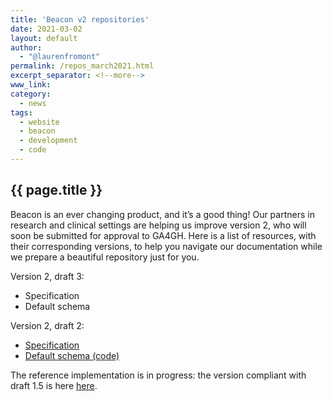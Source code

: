 ```yaml
---
title: 'Beacon v2 repositories'
date: 2021-03-02
layout: default
author:
  - "@laurenfromont"
permalink: /repos_march2021.html
excerpt_separator: <!--more-->
www_link:
category:
  - news
tags:
  - website
  - beacon
  - development
  - code
---
```


## {{ page.title }}

Beacon is an ever changing product, and it’s a good thing! 
Our partners in research and clinical settings are helping us improve version 2, who will soon be submitted for approval to GA4GH. 
Here is a list of resources, with their corresponding versions, to help you navigate our documentation while we prepare a beautiful repository just for you.

Version 2, draft 3:
* Specification
* Default schema

Version 2, draft 2:
* [Specification](https://github.com/ga4gh-beacon/specification-v2/releases/tag/draft.2)
* [Default schema (code)](https://github.com/ga4gh-beacon/specification-v2-default-schemas/releases/tag/draft.2)

The reference implementation is in progress: the version compliant with draft 1.5 is here [here](https://github.com/EGA-archive/beacon-2.x).

<!--more-->
